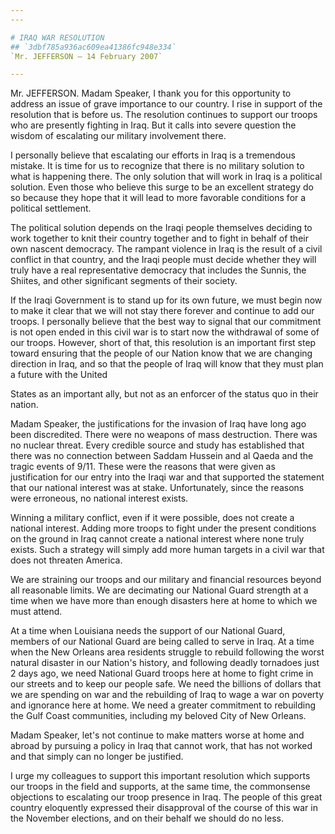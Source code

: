 ```yaml
---
---

# IRAQ WAR RESOLUTION
## `3dbf785a936ac609ea41386fc948e334`
`Mr. JEFFERSON — 14 February 2007`

---
```



Mr. JEFFERSON. Madam Speaker, I thank you for this opportunity to 
address an issue of grave importance to our country. I rise in support 
of the resolution that is before us. The resolution continues to 
support our troops who are presently fighting in Iraq. But it calls 
into severe question the wisdom of escalating our military involvement 
there.

I personally believe that escalating our efforts in Iraq is a 
tremendous mistake. It is time for us to recognize that there is no 
military solution to what is happening there. The only solution that 
will work in Iraq is a political solution. Even those who believe this 
surge to be an excellent strategy do so because they hope that it will 
lead to more favorable conditions for a political settlement.

The political solution depends on the Iraqi people themselves 
deciding to work together to knit their country together and to fight 
in behalf of their own nascent democracy. The rampant violence in Iraq 
is the result of a civil conflict in that country, and the Iraqi people 
must decide whether they will truly have a real representative 
democracy that includes the Sunnis, the Shiites, and other significant 
segments of their society.

If the Iraqi Government is to stand up for its own future, we must 
begin now to make it clear that we will not stay there forever and 
continue to add our troops. I personally believe that the best way to 
signal that our commitment is not open ended in this civil war is to 
start now the withdrawal of some of our troops. However, short of that, 
this resolution is an important first step toward ensuring that the 
people of our Nation know that we are changing direction in Iraq, and 
so that the people of Iraq will know that they must plan a future with 
the United


States as an important ally, but not as an enforcer of the status quo 
in their nation.

Madam Speaker, the justifications for the invasion of Iraq have long 
ago been discredited. There were no weapons of mass destruction. There 
was no nuclear threat. Every credible source and study has established 
that there was no connection between Saddam Hussein and al Qaeda and 
the tragic events of 9/11. These were the reasons that were given as 
justification for our entry into the Iraqi war and that supported the 
statement that our national interest was at stake. Unfortunately, since 
the reasons were erroneous, no national interest exists.

Winning a military conflict, even if it were possible, does not 
create a national interest. Adding more troops to fight under the 
present conditions on the ground in Iraq cannot create a national 
interest where none truly exists. Such a strategy will simply add more 
human targets in a civil war that does not threaten America.

We are straining our troops and our military and financial resources 
beyond all reasonable limits. We are decimating our National Guard 
strength at a time when we have more than enough disasters here at home 
to which we must attend.

At a time when Louisiana needs the support of our National Guard, 
members of our National Guard are being called to serve in Iraq. At a 
time when the New Orleans area residents struggle to rebuild following 
the worst natural disaster in our Nation's history, and following 
deadly tornadoes just 2 days ago, we need National Guard troops here at 
home to fight crime in our streets and to keep our people safe. We need 
the billions of dollars that we are spending on war and the rebuilding 
of Iraq to wage a war on poverty and ignorance here at home. We need a 
greater commitment to rebuilding the Gulf Coast communities, including 
my beloved City of New Orleans.

Madam Speaker, let's not continue to make matters worse at home and 
abroad by pursuing a policy in Iraq that cannot work, that has not 
worked and that simply can no longer be justified.

I urge my colleagues to support this important resolution which 
supports our troops in the field and supports, at the same time, the 
commonsense objections to escalating our troop presence in Iraq. The 
people of this great country eloquently expressed their disapproval of 
the course of this war in the November elections, and on their behalf 
we should do no less.